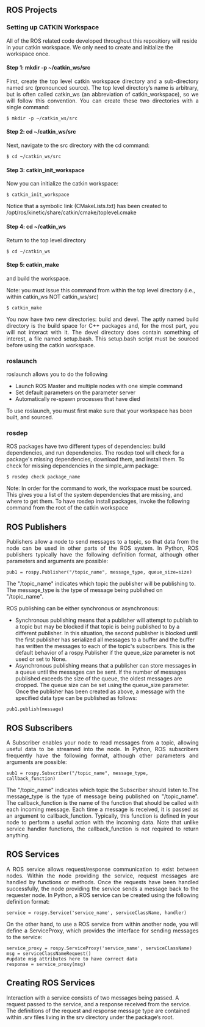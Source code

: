 ## ROS Projects


### Setting up CATKIN Workspace

All of the ROS related code developed throughout this repositiory will reside in your catkin workspace. We only need to create and initialize the workspace once.

#### Step 1: mkdir -p ~/catkin_ws/src
<p align="justify">
First, create the top level catkin workspace directory and a sub-directory named src (pronounced source). The top level directory’s name is arbitrary, but is often called catkin_ws (an abbreviation of catkin_workspace), so we will follow this convention. You can create these two directories with a single command:  </p>

```
$ mkdir -p ~/catkin_ws/src
```

####  Step 2: cd ~/catkin_ws/src
Next, navigate to the src directory with the cd command:

```
$ cd ~/catkin_ws/src
```

####  Step 3: catkin_init_workspace
Now you can initialize the catkin workspace:

```
$ catkin_init_workspace
```
Notice that a symbolic link (CMakeLists.txt) has been created to /opt/ros/kinetic/share/catkin/cmake/toplevel.cmake

####  Step 4: cd ~/catkin_ws
Return to the top level directory
```
$ cd ~/catkin_ws
```

#### Step 5: catkin_make
and build the workspace.

Note: you must issue this command from within the top level directory (i.e., within catkin_ws NOT catkin_ws/src)

```
$ catkin_make
```
<p align="justify">
You now have two new directories: build and devel. The aptly named build directory is the build space for C++ packages and, for the most part, you will not interact with it. The devel directory does contain something of interest, a file named setup.bash. This setup.bash script must be sourced before using the catkin workspace.  </p>


### roslaunch

roslaunch allows you to do the following

- Launch ROS Master and multiple nodes with one simple command
- Set default parameters on the parameter server
- Automatically re-spawn processes that have died

To use roslaunch, you must first make sure that your workspace has been built, and sourced.

### rosdep

ROS packages have two different types of dependencies: build dependencies, and run dependencies. The rosdep tool will check for a package's missing dependencies, download them, and install them. To check for missing dependencies in the simple_arm package:

```
$ rosdep check package_name
```
Note: In order for the command to work, the workspace must be sourced. This gives you a list of the system dependencies that are missing, and where to get them. To have rosdep install packages, invoke the following command from the root of the catkin workspace



## ROS Publishers
<p align="justify">
Publishers allow a node to send messages to a topic, so that data from the node can be used in other parts of the ROS system. In Python, ROS publishers typically have the following definition format, although other parameters and arguments are possible: </p>

```
pub1 = rospy.Publisher("/topic_name", message_type, queue_size=size)
```

The "/topic_name" indicates which topic the publisher will be publishing to. The message_type is the type of message being published on "/topic_name".

ROS publishing can be either synchronous or asynchronous:

- Synchronous publishing means that a publisher will attempt to publish to a topic but may be blocked if that topic is being published to by a different publisher. In this situation, the second publisher is blocked until the first publisher has serialized all messages to a buffer and the buffer has written the messages to each of the topic's subscribers. This is the default behavior of a rospy.Publisher if the queue_size parameter is not used or set to None.
- Asynchronous publishing means that a publisher can store messages in a queue until the messages can be sent. If the number of messages published exceeds the size of the queue, the oldest messages are dropped. The queue size can be set using the queue_size parameter.
Once the publisher has been created as above, a message with the specified data type can be published as follows:
```
pub1.publish(message)
```

## ROS Subscribers
<p align="justify">
A Subscriber enables your node to read messages from a topic, allowing useful data to be streamed into the node. In Python, ROS subscribers frequently have the following format, although other parameters and arguments are possible: </p>

```
sub1 = rospy.Subscriber("/topic_name", message_type, callback_function)
```
<p align="justify">
The "/topic_name" indicates which topic the Subscriber should listen to.The message_type is the type of message being published on "/topic_name". The callback_function is the name of the function that should be called with each incoming message. Each time a message is received, it is passed as an argument to callback_function. Typically, this function is defined in your node to perform a useful action with the incoming data. Note that unlike service handler functions, the callback_function is not required to return anything. </p>


## ROS Services
<p align="justify">
A ROS service allows request/response communication to exist between nodes. Within the node providing the service, request messages are handled by functions or methods. Once the requests have been handled successfully, the node providing the service sends a message back to the requester node. In Python, a ROS service can be created using the following definition format:
</p>  

```
service = rospy.Service('service_name', serviceClassName, handler)
```

<p align="justify">
On the other hand, to use a ROS service from within another node, you will define a ServiceProxy, which provides the interface for sending messages to the service: </p>  

```
service_proxy = rospy.ServiceProxy('service_name', serviceClassName)
msg = serviceClassNameRequest()
#update msg attributes here to have correct data
response = service_proxy(msg)
```

## Creating ROS Services

Interaction with a service consists of two messages being passed. A request passed to the service, and a response received from the service. The definitions of the request and response message type are contained within .srv files living in the srv directory under the package’s root.

